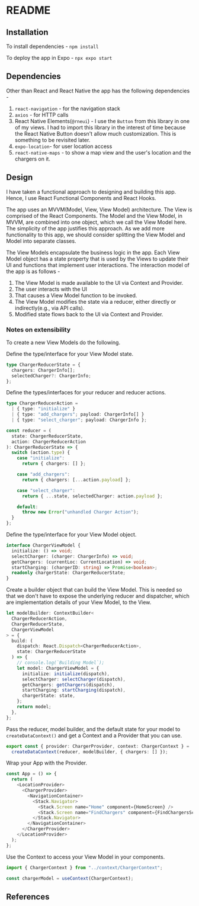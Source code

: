 # README

## Installation
To install dependencies -
```npm install```

To deploy the app in Expo -
```npx expo start```

## Dependencies
Other than React and React Native the app has the following dependencies - 

 1. `react-navigation` -  for the navigation stack
 2. `axios` - for HTTP calls
 3. React Native Elements(`@rneui`) - I use the `Button` from this library in one of my views. I had to import this library in the interest of time because the React Native Button doesn't allow much customization. This is something to be revisited later. 
 4. `expo-location`- for user location access
 5. `react-native-maps` - to show a map view and the user's location and the chargers on it. 

## Design
I have taken a functional approach to designing and building this app. Hence, I use React Functional Components and React Hooks.

  

The app uses an MVVM(Model, View, View Model) architecture. The View is comprised of the React Components. The Model and the View Model, in MVVM, are combined into one object, which we call the View Model here. The simplicity of the app justifies this approach. As we add more functionality to this app, we should consider splitting the View Model and Model into separate classes.

  

The View Models encapsulate the business logic in the app. Each View Model object has a state property that is used by the Views to update their UI and functions that implement user interactions. The interaction model of the app is as follows -

1.  The View Model is made available to the UI via Context and Provider.
2.  The user interacts with the UI
3.  That causes a View Model function to be invoked.
4.  The View Model modifies the state via a reducer, either directly or indirectly(e.g., via API calls).
5.  Modified state flows back to the UI via Context and Provider.

### Notes on extensibility
To create a new View Models do the following.

Define the type/interface for your View Model state.
```typescript
type ChargerReducerState = {
  chargers: ChargerInfo[];
  selectedCharger?: ChargerInfo;
};
```

Define the types/interfaces for your reducer and reducer actions.
```typescript
type ChargerReducerAction =
  | { type: "initialize" }
  | { type: "add_chargers"; payload: ChargerInfo[] }
  | { type: "select_charger"; payload: ChargerInfo };

const reducer = (
  state: ChargerReducerState,
  action: ChargerReducerAction
): ChargerReducerState => {
  switch (action.type) {
    case "initialize":
      return { chargers: [] };

    case "add_chargers":
      return { chargers: [...action.payload] };

    case "select_charger":
      return { ...state, selectedCharger: action.payload };

    default:
      throw new Error("unhandled Charger Action");
  }
};
```

Define the type/interface for your View Model object.
```typescript
interface ChargerViewModel {
  initialize: () => void;
  selectCharger: (charger: ChargerInfo) => void;
  getChargers: (currentLoc: CurrentLocation) => void;
  startCharging: (chargerID: string) => Promise<boolean>;
  readonly chargerState: ChargerReducerState;
}
```

Create a builder object that can build the View Model. This is needed so that we don't have to expose the underlying reducer and dispatcher, which are implementation details of your View Model,  to the View. 
```typescript
let modelBuilder: ContextBuilder<
  ChargerReducerAction,
  ChargerReducerState,
  ChargerViewModel
> = {
  build: (
    dispatch: React.Dispatch<ChargerReducerAction>,
    state: ChargerReducerState
  ) => {
    // console.log(`Building Model`);
    let model: ChargerViewModel = {
      initialize: initialize(dispatch),
      selectCharger: selectCharger(dispatch),
      getChargers: getChargers(dispatch),
      startCharging: startCharging(dispatch),
      chargerState: state,
    };
    return model;
  },
};
```

Pass the reducer, model builder, and the default state for your model to `createDataContext()` and get a Context and a Provider that you can use. 
```typescript
export const { provider: ChargerProvider, context: ChargerContext } =
  createDataContext(reducer, modelBuilder, { chargers: [] });
```

Wrap your App with the Provider.
```typescript
const App = () => {
  return (
    <LocationProvider>
      <ChargerProvider>
        <NavigationContainer>
          <Stack.Navigator>
            <Stack.Screen name="Home" component={HomeScreen} />
            <Stack.Screen name="FindChargers" component={FindChargersScreen} />
          </Stack.Navigator>
        </NavigationContainer>
      </ChargerProvider>
    </LocationProvider>
  );
};
```

Use the Context to access your View Model in your components.
```typescript
import { ChargerContext } from "../context/ChargerContext";

const chargerModel = useContext(ChargerContext);
```
## References




